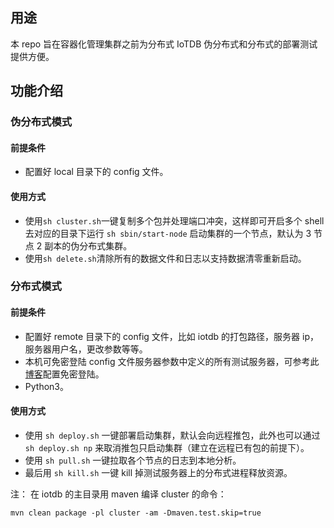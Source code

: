 ## 用途
本 repo 旨在容器化管理集群之前为分布式 IoTDB 伪分布式和分布式的部署测试提供方便。

## 功能介绍

### 伪分布式模式

#### 前提条件
* 配置好 local 目录下的 config 文件。

#### 使用方式
* 使用`sh cluster.sh`一键复制多个包并处理端口冲突，这样即可开启多个 shell 去对应的目录下运行 `sh sbin/start-node` 启动集群的一个节点，默认为 3 节点 2 副本的伪分布式集群。
* 使用`sh delete.sh`清除所有的数据文件和日志以支持数据清零重新启动。

### 分布式模式

#### 前提条件
* 配置好 remote 目录下的 config 文件，比如 iotdb 的打包路径，服务器 ip，服务器用户名，更改参数等等。
* 本机可免密登陆 config 文件服务器参数中定义的所有测试服务器，可参考此[博客](https://blog.csdn.net/jeikerxiao/article/details/84105529)配置免密登陆。
* Python3。

#### 使用方式

* 使用 `sh deploy.sh` 一键部署启动集群，默认会向远程推包，此外也可以通过 `sh deploy.sh np` 来取消推包只启动集群（建立在远程已有包的前提下）。
* 使用 `sh pull.sh` 一键拉取各个节点的日志到本地分析。
* 最后用 `sh kill.sh` 一键 kill 掉测试服务器上的分布式进程释放资源。

注：
在 iotdb 的主目录用 maven 编译 cluster 的命令：
```
mvn clean package -pl cluster -am -Dmaven.test.skip=true
```
